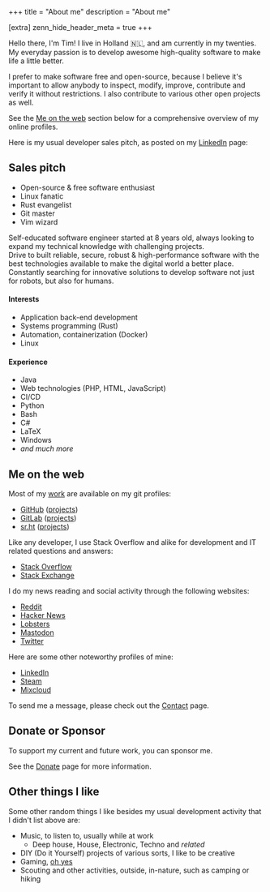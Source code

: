+++
title = "About me"
description = "About me"

[extra]
zenn_hide_header_meta = true
+++

Hello there, I'm Tim!
I live in Holland 🇳🇱, and am currently in my twenties.
My everyday passion is to develop awesome high-quality software to make life
a little better.

I prefer to make software free and open-source, because I believe it's
important to allow anybody to inspect, modify, improve, contribute and verify
it without restrictions. I also contribute to various other open projects as
well.

See the [Me on the web](@/about.md#me-on-the-web) section below for a
comprehensive overview of my online profiles.

Here is my usual developer sales pitch, as posted on my [LinkedIn][linkedin]
page:

## Sales pitch
- Open-source & free software enthusiast
- Linux fanatic
- Rust evangelist
- Git master
- Vim wizard

Self-educated software engineer started at 8 years old, always looking to expand
my technical knowledge with challenging projects.  
Drive to built reliable, secure, robust & high-performance software with the
best technologies available to make the digital world a better place. Constantly
searching for innovative solutions to develop software not just for robots, but
also for humans.

#### Interests
- Application back-end development
- Systems programming (Rust)
- Automation, containerization (Docker)
- Linux

#### Experience
- Java
- Web technologies (PHP, HTML, JavaScript)
- CI/CD
- Python
- Bash
- C#
- LaTeX
- Windows
- _and much more_

## Me on the web
Most of my [work](@/projects.md) are available on my git profiles:

- [GitHub][github] <span class="muted">([projects](https://github.com/timvisee?tab=repositories))</span>
- [GitLab][gitlab] <span class="muted">([projects](https://gitlab.com/users/timvisee/projects))</span>
- [sr.ht][sr.ht] <span class="muted">([projects](https://git.sr.ht/~timvisee))</span>

Like any developer, I use Stack Overflow and alike for development and IT related
questions and answers:

- [Stack Overflow][stackoverflow]
- [Stack Exchange][stackexchange]

I do my news reading and social activity through the following websites:

- [Reddit][reddit]
- [Hacker News][hackernews]
- [Lobsters][lobsters]
- [Mastodon][mastodon]
- [Twitter][twitter]

Here are some other noteworthy profiles of mine:

- [LinkedIn][linkedin]
- [Steam][steam]
- [Mixcloud][mixcloud]

To send me a message, please check out the [Contact](@/contact.md) page.

## Donate or Sponsor
To support my current and future work, you can sponsor me.

See the [Donate](@/donate.md) page for more information.

## Other things I like
Some other random things I like besides my usual development activity that I
didn't list above are:

- Music, to listen to, usually while at work
  - Deep house, House, Electronic, Techno and _related_
- DIY (Do it Yourself) projects of various sorts, I like to be creative
- Gaming, [oh yes][steam-games]
- Scouting and other activities, outside, in-nature, such as camping or hiking

[github]: https://github.com/timvisee
[gitlab]: https://gitlab.com/timvisee
[hackernews]: https://news.ycombinator.com/user?id=timvisee
[linkedin]: https://linkedin.com/in/timvisee
[lobsters]: https://lobste.rs/u/timvisee/
[mastodon]: https://mastodon.social/@timvisee
[mixcloud]: https://www.mixcloud.com/timvisee/
[reddit]: https://reddit.com/u/timvisee
[sr.ht]: https://sr.ht/~timvisee
[stackexchange]: https://stackexchange.com/users/980236?tab=accounts
[stackoverflow]: https://stackoverflow.com/users/1000145
[steam-games]: https://steamcommunity.com/id/timvisee/games/?tab=all
[steam]: https://steamcommunity.com/id/timvisee
[twitter]: https://twitter.com/likecaffeinated
